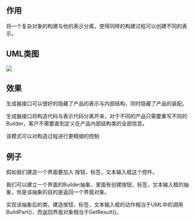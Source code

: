## 作用

将一个复杂对象的构建与他的表示分离，使得同样的构建过程可以创建不同的表示。

## UML类图

![](https://note.youdao.com/yws/api/personal/file/C061E2B675EE49169C5E361CE7A2D669?method=download&shareKey=af7e6d9ff9b8d5d3da3f65b9f4f7df9f)

## 效果

生成器接口可以很好的隐藏了产品的表示与内部结构，同时隐藏了产品的装配。

生成器接口将构造代码与表示代码分离开来，对于不同的产品只需要重写不同的Builder，客户不需要直到定义在产品内部结构类的全部信息。

该模式可以对构造过程进行更精细的控制

## 例子

假如我们建造一个界面要加入 按钮，标签，文本输入框这个控件。

我们可以建立一个界面的Builder抽象，里面有创建按钮，标签，文本输入框的抽象，但是该抽象的目的是返回一个界面对象。

实现该抽象后的类，建造按钮，标签，文本输入框的动作相当于UML中的调用BuildPart()，而返回界面对象相当于GetResult()。